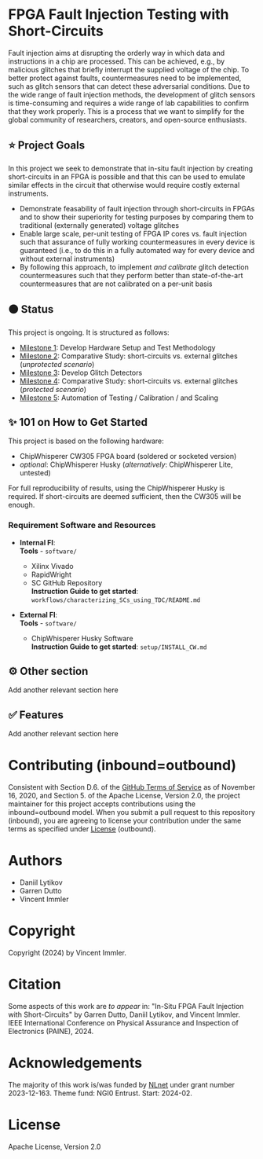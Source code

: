 # FPGA Fault Injection Testing with Short-Circuits

Fault injection aims at disrupting the orderly way in which data and instructions in a chip are processed. This can be achieved, e.g., by malicious glitches that briefly interrupt the supplied voltage of the chip. To better protect against faults, countermeasures need to be implemented, such as glitch sensors that can detect these adversarial conditions. Due to the wide range of fault injection methods, the development of glitch sensors is time-consuming and requires a wide range of lab capabilities to confirm that they work properly. This is a process that we want to simplify for the global community of researchers, creators, and open-source enthusiasts.

## ⭐ Project Goals

In this project we seek to demonstrate that in-situ fault injection by creating short-circuits in an FPGA is possible and that this can be used to emulate similar effects in the circuit that otherwise would require costly external instruments. 

* Demonstrate feasability of fault injection through short-circuits in FPGAs and to show their superiority for testing purposes by comparing them to traditional (externally generated) voltage glitches
* Enable large scale, per-unit testing of FPGA IP cores vs. fault injection such that assurance of fully working countermeasures in every device is guaranteed (i.e., to do this in a fully automated way for every device and without external instruments)
* By following this approach, to implement _and calibrate_ glitch detection countermeasures such that they perform better than state-of-the-art countermeasures that are not calibrated on a per-unit basis

## 🟠 Status

This project is ongoing. It is structured as follows:
* [Milestone 1](https://github.com/pacificlab/fpga_inject/blob/main/milestones/MILESTONE_1.md): Develop Hardware Setup and Test Methodology
* [Milestone 2](https://github.com/pacificlab/fpga_inject/blob/main/milestones/MILESTONE_2.md): Comparative Study: short-circuits vs. external glitches (_unprotected scenario_)
* [Milestone 3](https://github.com/pacificlab/fpga_inject/blob/main/milestones/MILESTONE_3.md): Develop Glitch Detectors
* [Milestone 4](https://github.com/pacificlab/fpga_inject/blob/main/milestones/MILESTONE_4.md): Comparative Study: short-circuits vs. external glitches (_protected scenario_)
* [Milestone 5](https://github.com/pacificlab/fpga_inject/blob/main/milestones/MILESTONE_5.md): Automation of Testing / Calibration / and Scaling

## ✨ 101 on How to Get Started

This project is based on the following hardware:
* ChipWhisperer CW305 FPGA board (soldered or socketed version)
* *optional*: ChipWhisperer Husky (_alternatively_: ChipWhisperer Lite, untested)

For full reproducibility of results, using the ChipWhisperer Husky is required. If short-circuits are deemed sufficient, then the CW305 will be enough.

### Requirement Software and Resources

- **Internal FI**:  
   **Tools** - `software/`
  - Xilinx Vivado
  - RapidWright
  - SC GitHub Repository  
   **Instruction Guide to get started**: `workflows/characterizing_SCs_using_TDC/README.md`

- **External FI**:  
   **Tools** - `software/`
  - ChipWhisperer Husky Software  
   **Instruction Guide to get started**: `setup/INSTALL_CW.md`


## ⚙️ Other section

Add another relevant section here

## ✅ Features

Add another relevant section here

# Contributing (inbound=outbound)

Consistent with Section D.6. of the [GitHub Terms of Service](https://docs.github.com/en/site-policy/github-terms/github-terms-of-service) as of November 16, 2020, and Section 5. of the Apache License, Version 2.0, the project maintainer for this project accepts contributions using the inbound=outbound model. When you submit a pull request to this repository (inbound), you are agreeing to license your contribution under the same terms as specified under [License](https://github.com/decryptofy/insitu_fpga_nlnet/blob/main/LICENSE) (outbound).

# Authors

* Daniil Lytikov
* Garren Dutto
* Vincent Immler

# Copyright

Copyright (2024) by Vincent Immler.

# Citation

Some aspects of this work are _to appear_ in: "In-Situ FPGA Fault Injection with Short-Circuits" by Garren Dutto, Daniil Lytikov, and Vincent Immler. IEEE International Conference on Physical Assurance and Inspection of Electronics (PAINE), 2024.

# Acknowledgements

The majority of this work is/was funded by [NLnet](https://nlnet.nl/project/FPGA-Inject/) under grant number 2023-12-163. Theme fund: NGI0 Entrust. Start: 2024-02.

# License

Apache License, Version 2.0
